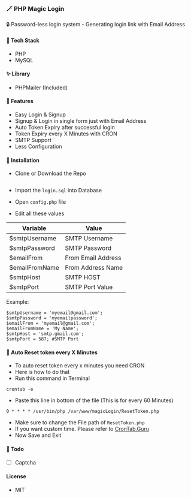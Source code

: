 ### 🪄 PHP Magic Login

🔒 Password-less login system - Generating login link with Email Address

#### 🍔 Tech Stack
- PHP
- MySQL

#### ✨ Library
- PHPMailer (Included)

#### 💎 Features
- Easy Login & Signup
- Signup & Login in single form just with Email Address
- Auto Token Expiry after successful login
- Token Expiry every X Minutes with CRON
- SMTP Support
- Less Configuration

#### 🧰 Installation

- Clone or Download the Repo

```

```

- Import the `login.sql` into Database

- Open `config.php` file

- Edit all these values

|   Variable     |       Value         |  
|----------------|---------------------|
| $smtpUsername  | SMTP Username       | 
| $smtpPassword  | SMTP Password       | 
| $emailFrom     | From Email Address  | 
| $emailFromName | From Address Name   | 
| $smtpHost      | SMTP HOST           | 
| $smtpPort      | SMTP Port Value     | 

Example:
```
$smtpUsername = 'myemail@gmail.com';
$smtpPassword = 'myemailpassword';
$emailFrom = 'myemail@gmail.com';
$emailFromName = 'My Name';
$smtpHost = 'smtp.gmail.com';
$smtpPort = 587; #SMTP Port
```

#### 🏃 Auto Reset token every X Minutes
- To auto reset token every x minutes you need CRON
- Here is how to do that
- Run this command in Terminal
```
crontab -e
```
- Paste this line in bottom of the file (This is for every 60 Minutes)
```
0 * * * * /usr/bin/php /var/www/magicLogin/ResetToken.php
```
- Make sure to change the File path of `ResetToken.php`
- If you want custom time. Please refer to [CronTab.Guru](https://crontab.guru/)
- Now Save and Exit

#### 📝 Todo

- [ ] Captcha

#### License
- MIT